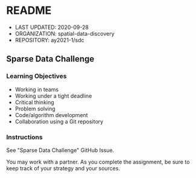# README
* LAST UPDATED: 2020-09-28
* ORGANIZATION: spatial-data-discovery
* REPOSITORY: ay2021-1/sdc

## Sparse Data Challenge

### Learning Objectives
* Working in teams
* Working under a tight deadline
* Critical thinking
* Problem solving
* Code/algorithm development
* Collaboration using a Git repository

### Instructions
See "Sparse Data Challenge" GitHub Issue.

You may work with a partner.
As you complete the assignment, be sure to keep track of your strategy and your sources.
